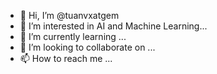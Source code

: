 - 👋 Hi, I’m @tuanvxatgem
- 👀 I’m interested in AI and Machine Learning...
- 🌱 I’m currently learning ...
- 💞️ I’m looking to collaborate on ...
- 📫 How to reach me ...

<!---
tuanvxatgem/tuanvxatgem is a ✨ special ✨ repository because its `README.md` (this file) appears on your GitHub profile.
You can click the Preview link to take a look at your changes.
--->
